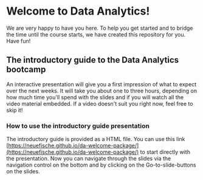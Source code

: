 # Welcome to Data Analytics!

We are very happy to have you here. To help you get started and to bridge the time until the course starts, we have created this repository for you. Have fun!

## The introductory guide to the Data Analytics bootcamp

An interactive presentation will give you a first impression of what to expect over the next weeks. It will take you about one to three hours, depending on how much time you'll spend with the slides and if you will watch all the video material embedded. If a video doesn't suit you right now, feel free to skip it!

### How to use the introductory guide presentation

The introductory guide is provided as a HTML file. You can use this link [https://neuefische.github.io/da-welcome-package/](https://neuefische.github.io/da-welcome-package/) to start directly with the presentation. Now you can navigate through the slides via the navigation control on the bottom and by clicking on the Go-to-slide-buttons on the slides.
